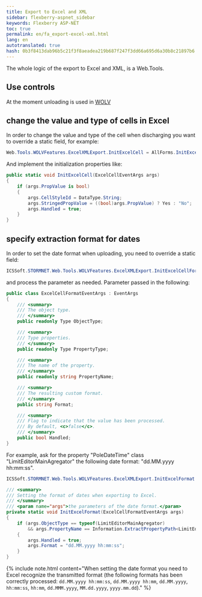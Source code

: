 ```yaml
--- 
title: Export to Excel and XML 
sidebar: flexberry-aspnet_sidebar 
keywords: Flexberry ASP-NET 
toc: true 
permalink: en/fa_export-excel-xml.html 
lang: en 
autotranslated: true 
hash: 0b3f8413dab96b5c21f3f8aeadea219b687f247f3dd66a695d6a30b8c21897b6 
--- 
```


The whole logic of the export to Excel and XML, is a Web.Tools. 

## Use controls 

At the moment unloading is used in [WOLV](fa_web-object-list-view.html) 

## change the value and type of cells in Excel 

In order to change the value and type of the cell when discharging you want to override a static field, for example: 

```csharp
Web.Tools.WOLVFeatures.ExcelXMLExport.InitExcelCell = AllForms.InitExcelCell;
``` 

And implement the initialization properties like: 

```csharp
public static void InitExcelCell(ExcelCellEventArgs args)
{
    if (args.PropValue is bool)
    {
        args.CellStyleId = DataType.String;
        args.StringedPropValue = ((bool)args.PropValue) ? Yes : "No";
        args.Handled = true;
    }
}
``` 

## specify extraction format for dates 

In order to set the date format when uploading, you need to override a static field: 

```csharp
ICSSoft.STORMNET.Web.Tools.WOLVFeatures.ExcelXMLExport.InitExcelCellFormatDelegate
``` 

and process the parameter as needed. Parameter passed in the following: 

```csharp
public class ExcelCellFormatEventArgs : EventArgs
{
	/// <summary> 
	/// The object type. 
	/// </summary> 
	public readonly Type ObjectType;

	/// <summary> 
	/// Type properties. 
	/// </summary> 
	public readonly Type PropertyType;

	/// <summary> 
	/// The name of the property. 
	/// </summary> 
	public readonly string PropertyName;

	/// <summary> 
	/// The resulting custom format. 
	/// </summary> 
	public string Format;

	/// <summary> 
	/// Flag to indicate that the value has been processed. 
	/// By default, <c>false</c>. 
	/// </summary> 
	public bool Handled;
}
``` 

For example, ask for the property "PoleDateTime" class "LimitEditorMainAgregator" the following date format: "dd.MM.yyyy hh:mm:ss". 

```csharp
ICSSoft.STORMNET.Web.Tools.WOLVFeatures.ExcelXMLExport.InitExcelFormat = InitExcelFormat;

/// <summary> 
/// Setting the format of dates when exporting to Excel. 
/// </summary> 
/// <param name="args">the parameters of the date format.</param> 
private static void InitExcelFormat(ExcelCellFormatEventArgs args)
{
	if (args.ObjectType == typeof(LimitEditorMainAgregator)
		&& args.PropertyName == Information.ExtractPropertyPath<LimitEditorMainAgregator>(x => x.PoleDateTime))
	{
		args.Handled = true;
		args.Format = "dd.MM.yyyy hh:mm:ss";
	}
}
``` 

{% include note.html content="When setting the date format you need to Excel recognize the transmitted format (the following formats has been correctly processed: `dd.MM.yyyy hh:mm:ss`, `dd.MM.yyyy hh:mm`, `dd.MM.yyyy`, `hh:mm:ss`, `hh:mm`, `dd.MMM.yyyy`, `MM.dd.yyyy`, `yyyy.mm.dd`)." %} 



